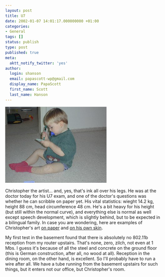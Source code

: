 ```yaml
---
layout: post
title: U7
date: 2002-01-07 14:01:17.000000000 +01:00
categories:
- General
tags: []
status: publish
type: post
published: true
meta:
  aktt_notify_twitter: 'yes'
author:
  login: shanson
  email: papascott-wp@gmail.com
  display_name: PapaScott
  first_name: Scott
  last_name: Hanson
---
```

<p><img src="/wordpress/wp-content/uploads/2002/01/crhartist.jpg" height="244" width="325" border="0" alt="crhartist.jpg: " /></p>
<p>Christopher the artist... and, yes, that's ink all over his legs. He was at the doctor today for his U7 exam, and one of the doctor's questions was whether he can scribble on paper yet. His vital statistics: wieght 14.2 kg, height 88 cm, head circumference 48 cm. He's a bit heavy for his height (but still within the normal curve), and everything else is normal as well except speech development, which is slightly behind, but to be expected in a bilingual family. In case you are wondering, here are examples of Christopher's art  <a href="http://shanson.editthispage.com/pictures/viewer$829">on paper</a> and <a href="http://shanson.editthispage.com/pictures/viewer$827">on his own skin</a>. </p>
<p>My first test in the basement found that there is absolutely no 802.11b  reception from my router upstairs. That's none, zero, zilch, not even at 1 Mbs. I guess it's because of all the steel and concrete on the ground floor (this is German construction, after all, no wood at all). Reception in the dining room, on the other hand, is excellent. So I'll probably have to run a wire after all. We have a tube running from the basement upstairs for such things, but it enters not our office, but Christopher's room.</p>
